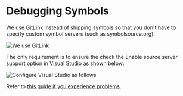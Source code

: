 # Debugging Symbols

We use [GitLink](https://github.com/Gittools/GitLink) instead of shipping symbols so that you don't have to specify custom symbol servers (such as symbolsource.org).

![We use GitLink](https://docs.reactiveui.net/images/contributing/git-link.gif)

The only requirement is to ensure the check the Enable source server support option in Visual Studio as shown below:

![Configure Visual Studio as follows](https://docs.reactiveui.net/images/contributing/gitlink-visualstudio-enablesourceserversupport.png)

Refer to [this guide if you experience problems](https://github.com/GitTools/GitLink#troubleshooting).